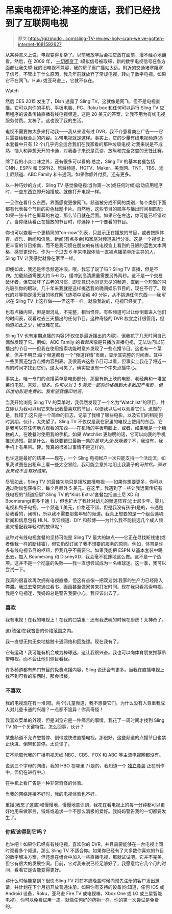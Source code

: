 # 吊索电视评论:神圣的废话，我们已经找到了互联网电视

> 原文:[https://gizmodo . com/sling-TV-review-holy-crap-we ve-gotten-internet-1681592627](https://gizmodo.com/sling-tv-review-holy-crap-weve-figured-out-internet-1681592627)

从某种意义上说，电视变得复杂了。以前我放学后会把它放在面前，漫不经心地翻看。然后，在 2009 年， [一切都变了](http://gizmodo.com/the-analog-tv-shutdown-is-a-flustercuck-of-corporate-mo-5132137) :模拟信号被取缔，新的数字电视信号在各方面都让我失望:我的旧电视不兼容，我的房子离广播站太远。附近的交通堵塞阻塞了信号。不管出于什么原因，我几年前就放弃了常规电视，转向了数字电视。如果它不在网飞、Hulu 或亚马逊上，它就不存在。

Watch

然后 CES 2015 发生了，Dish 透露了 Sling TV。这就像是网飞，但不是电视直播。它可以向你的手机、平板电脑、PC、Roku box 和任何可以运行 Sling TV 应用程序的设备传输直播有线电视频道。这是 20 美元的答案，让我不用为有线电视服务付费。太棒了。这也毁了我的生活。

电视不需要做太多来打动我——我从来没有过 DVR，我不介意看商业广告——它只需要给我合适的内容。吊带电视就是这样。事实上，它的少量有线电视频道(基本套餐中只有 12 个)几乎完全适合我们在我家看的那种垃圾电视:对我来说是不成熟、恼人和异想天开的卡通，对我妻子来说是荒谬、放纵和完全贪婪的烹饪比赛。

除了我的小众口味之外，还有很多可以看的:总之，Sling TV 的基本套餐包括 CNN、ESPN 和 ESPN2、旅游频道、HGTV、Maker、美食网、TNT、TBS、迪士尼频道、ABC Family 和卡通网。如果你额外付费，还有更多。

以一种巧妙的方式，Sling TV 感觉像电视:当你第一次(或任何时候)启动应用程序时，一些东西立即开始播放。就像打开电视一样。

一旦你在看什么东西，界面感觉更像网飞。频道被分成不同的类别，每个类别下面都有代表每个节目的彩色标题卡片。自然地，这些节目的顺序与播出时间相匹配:如果一张卡片在屏幕的右边，那么节目就在后面。如果它在左边，你可能已经错过了。当你继续看正在播放的节目时，你选择下一个要看的节目。

你也可以查看一个更精简的“on-now”列表，只显示正在播放的节目，或者按照体育、娱乐、新闻和信息、新闻(有点多余)和家庭对频道进行分类。这是一个视觉上更丰富的节目指南，而不是我习惯在朋友的有线电视盒上看到的丑陋的蓝色文本网格，感觉更现代。作为一个过去 6 年来电视体验一直被点播菜单所主导的人，Sling TV 让我感觉就像在家里一样。

即便如此，我还是怀念频道冲浪。哦，我忘了说了吗？Sling TV 直播，但是不*快*。加载频道需要大约 5-6 秒，缓冲到高清质量需要另外两秒。这不是一个交易破坏者，但它破坏了古老的习惯，即无意识地浏览无尽的频道，直到一个短暂的闪光吸引你的眼球。几十年来我就是这样挑选我的晚间娱乐节目的，现在不行了。现代的对等物是漫无目的地在网飞选项中滚动 40 分钟，从不挑选任何东西——我*可以*在 Sling TV 上这样做——但这不一样。就像我说的，电视已经变了。

也有点播内容，但是很混乱，不完整，相当怪异。有些频道可以让你倒着进入他们的时间表，观看过去三天播出的任何节目。这种奇怪的 DVR 权宜之计很管用，但频道如此之少，我很难在意。

Sling TV 也有定期点播的内容(不仅仅是最近播出的内容)，但我花了几天时间自己偶然发现了它。例如，ABC Family 的*看起来*像是只播放直播电视，无法访问以前播出的节目——但我在使用搜索功能时意外发现了一些点播节目。这也有一个菜单，但并不明显:每个频道都有一个“频道详情”页面，显示其完整的时间表。其中一些页面还包含点播内容列表。我很高兴这些节目可以看，但事实上我花了将近一周的时间才找到它们，这太可笑了。确实应该有一个中央点播中心。

事实上，唯一专门的点播菜单是电影部分，那里有新上映的电影、老经典和一堆宝莱坞电影。喜欢，*很多。你可以以 3-5 美元一部的价格租到大多数国产电影，但印度电影是免费的。我希望我懂印地语。*

当我开始浏览 Sling TV 的菜单时，我偶然发现了一个名为“Watchlist”的项目，并立即认为我可以用它来标记我最喜欢的节目，以便我以后可以观看它们。遗憾的是，我错了:这只是一个简单的日志，记录了我租了哪些电影，以及它们的租期何时到期。伙计，太失望了。Sling TV 不仅仅是我在家里的电视上使用的东西，它是我可以在任何地方观看的东西——在机场的平板电脑上，或者，如果我是一个糟糕的人，在晚餐时使用我的手机。如果 Watchlist 更聪明的话，它可以向我的手机推送通知。那是什么，我快要错过最新一集的*星球大战:反叛者*？不，我没有，我手机上有吊带。砰。我真的很难过事情不是这样的。

也许这是最好的结果——现在，一个 Sling 电视帐户一次只能支持一个活动流。如果我试图在出租车上看一些太空冒险，我可能会意外地阻止我妻子的*马拉松。那对我来说不会有好结果。*

尽管如此，Sling TV 的最佳功能只是播放直播电视——如果你想要更多，你可以通过附加包获得它，每个月额外 5 美元。在这里，我遇到了一些让我远离传统有线电视的“频道捆绑”:Sling TV 的“Kids Extra”套餐包括迪士尼 XD 和 Boomerang(更多卡通！)，但也扩大了我针对幼儿的频道阵容:迪士尼少年、婴儿电视和鸭子电视。一个频道 1 美元，价格还不错，但是我没有孩子(是的，卡通是给我看的，闭嘴)，所以我不需要那些年轻的频道。我真正想要的是一个组合选项:新闻和信息包有 HLN、烹饪频道、DIY 和彭博——为什么我不能挑选几个成人频道来搭配我年轻时的放纵呢？

这种对有线电视套餐的坚持可能是 Sling TV 最大的缺点——它正在寻找断线钳(或者像我一样的断线钳)，但它仍然订阅了我不想要的服务的原则。例如，体育是许多有线电视节目的枢纽，但我几乎不需要它。如果我能把 ESPN 从基本套装中踢出去，加入 Boomerang 和 DisneyXD，我会毫不犹豫地这么做。这不是一个选项。这并不是一个彻底的失败——我一直想尝试成为一名棒球迷。这一季，我可以尝试一下。

我真的很喜欢再次拥有电视直播，但这有点像一把双刃剑:我家的生产力已经陷入停滞。我过去常常通过看书、画画甚至做家务来打发时间。现在我只看吊索电视。我是个电视迷，我妈妈总是警告我要小心。我应该出去了。

### **喜欢**

我有电视！在我的电视上！在我的口袋里！还有我洗碗的时候在厨房！太神奇了。

这(勉强)在我吝啬的价格范围之内。

我一直想无拘无束地接触卡通网络和回旋镖。现在我有了。

它有运动！我可能有机会成为棒球迷，这让我很兴奋。我也可以向体育朋友推荐吊带电视，而不会让他们侧目看我。

许多频道都有热门节目的免费点播内容，Sling 说还会有更多。当我在直播电视上找不到可看的东西时，那会很棒。

### **不喜欢**

我的电视现在有一堆(嗯，两个)儿童频道，我不想要它们。为什么没有人尊重我成人对儿童卡通的兴趣？一点都不诡异！你真奇怪！

我喜欢菜单的外观，但是浏览它是一件痛苦的事情。我花了一周时间才找到 Sling TV 的一个关键特性。怎么回事，伙计？

某些频道不允许您暂停、倒带或快进直播电视。那很好。这些频道的点播节目也禁止快进、倒带和暂停。太荒谬了。

它不能取代我的广播电视天线:NBC、CBS、FOX 和 ABC 等主流电视网都没有。

说到三个字母的网络，我的 HBO 在哪里？(是的，我知道一个 [独立套装](http://gizmodo.com/hbo-is-seriously-considering-offering-hbo-go-without-1633899777) 正在制作中，但仍在进行中。)

在手机上看广告是一种非常奇怪的体验。

当我的网络连接不好时，我的电视体验也不好。

重播(我忘了这些)和慢慢地，慢慢地意识到，我花在看电视上的每一分钟都可以更好地用来做家务，锻炼或追求一个不那么消极的爱好。我妈妈警告我的一切都要发生了。

### 你应该得到它吗？

也许吧！如果你已经有有线电视，喜欢你的 DVR，并且需要能够在一台电视上同时观看多个频道，那么 Sling TV 不适合你。如果你已经有了大多数你喜欢的节目的数字解决方案，但还想在组合中加入一些直播电视，那就试试吧。它并不完美，但它有很大的发展空间。目前，它对我来说已经足够好了，我愿意给它几个月的时间，看看它是否能变得更好。

*你*什么时候能拿到？很快:Sling TV 将在本周晚些时候向预先注册的客户发出邀请，并计划在下个月初开放普通注册。如果你有支持的设备(你知道，任何 iOS 或 Android 设备，Roku，亚马逊 Fire TV 或电视棒，Xbox One 或 LG 或三星智能电视)，你可以免费试用一周。就像任何好的药物一样，你的第一次尝试是免费的。